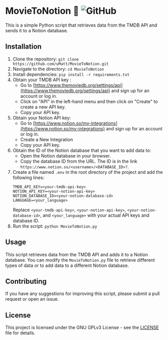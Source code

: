# MovieToNotion :movie_camera: ![GitHub](https://img.shields.io/github/license/uMatt/MovieToNotion?color=%20)

This is a simple Python script that retrieves data from the TMDB API and sends it to a Notion database.

## Installation

1. Clone the repository: `git clone https://github.com/uMatt/MovieToNotion.git`
2. Navigate to the directory: `cd MovieToNotion`
3. Install dependencies: `pip install -r requirements.txt`
4. Obtain your TMDB API key :
   - Go to [https://www.themoviedb.org/settings/api](https://www.themoviedb.org/settings/api) and sign up for an account or log in.
   - Click on "API" in the left-hand menu and then click on "Create" to create a new API key.
   - Copy your API key.
5. Obtain your Notion API key:
   - Go to [https://www.notion.so/my-integrations](https://www.notion.so/my-integrations) and sign up for an account or log in.
   - Create a New Integration
   - Copy your API key.
6. Obtain the ID of the Notion database that you want to add data to:
   - Open the Notion database in your browser.
   - Copy the database ID from the URL. The ID is in the link `https://www.notion.so/<username>/<DATABASE_ID>?`.
7. Create a file named `.env` in the root directory of the project and add the following lines:
    ```
    TMDB_API_KEY=<your-tmdb-api-key>
    NOTION_API_KEY=<your-notion-api-key>
    NOTION_DATABASE_ID=<your-notion-database-id>
    LANGUAGE=<your_language>
    ```
    Replace `<your-tmdb-api-key>`, `<your-notion-api-key>`, `<your-notion-database-id>`, and `<your_language>` with your actual API keys and database ID.
7. Run the script: `python MovieToNotion.py`

## Usage

This script retrieves data from the TMDB API and adds it to a Notion database. You can modify the `MovieToNotion.py` file to retrieve different types of data or to add data to a different Notion database.

## Contributing

If you have any suggestions for improving this script, please submit a pull request or open an issue.

## License

This project is licensed under the  GNU GPLv3 License - see the [LICENSE](LICENSE) file for details.

